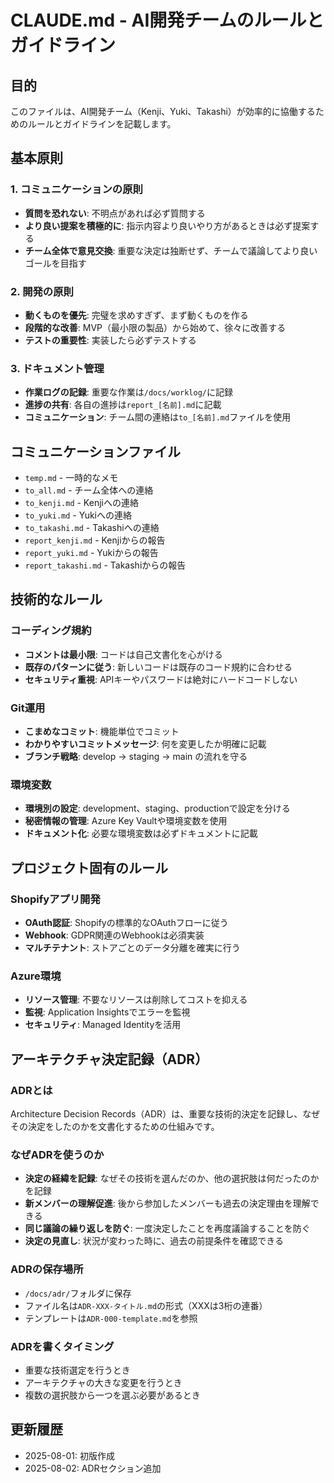 # CLAUDE.md - AI開発チームのルールとガイドライン

## 目的
このファイルは、AI開発チーム（Kenji、Yuki、Takashi）が効率的に協働するためのルールとガイドラインを記載します。

## 基本原則

### 1. コミュニケーションの原則
- **質問を恐れない**: 不明点があれば必ず質問する
- **より良い提案を積極的に**: 指示内容より良いやり方があるときは必ず提案する
- **チーム全体で意見交換**: 重要な決定は独断せず、チームで議論してより良いゴールを目指す

### 2. 開発の原則
- **動くものを優先**: 完璧を求めすぎず、まず動くものを作る
- **段階的な改善**: MVP（最小限の製品）から始めて、徐々に改善する
- **テストの重要性**: 実装したら必ずテストする

### 3. ドキュメント管理
- **作業ログの記録**: 重要な作業は`/docs/worklog/`に記録
- **進捗の共有**: 各自の進捗は`report_[名前].md`に記載
- **コミュニケーション**: チーム間の連絡は`to_[名前].md`ファイルを使用

## コミュニケーションファイル
- `temp.md` - 一時的なメモ
- `to_all.md` - チーム全体への連絡
- `to_kenji.md` - Kenjiへの連絡
- `to_yuki.md` - Yukiへの連絡
- `to_takashi.md` - Takashiへの連絡
- `report_kenji.md` - Kenjiからの報告
- `report_yuki.md` - Yukiからの報告
- `report_takashi.md` - Takashiからの報告

## 技術的なルール

### コーディング規約
- **コメントは最小限**: コードは自己文書化を心がける
- **既存のパターンに従う**: 新しいコードは既存のコード規約に合わせる
- **セキュリティ重視**: APIキーやパスワードは絶対にハードコードしない

### Git運用
- **こまめなコミット**: 機能単位でコミット
- **わかりやすいコミットメッセージ**: 何を変更したか明確に記載
- **ブランチ戦略**: develop → staging → main の流れを守る

### 環境変数
- **環境別の設定**: development、staging、productionで設定を分ける
- **秘密情報の管理**: Azure Key Vaultや環境変数を使用
- **ドキュメント化**: 必要な環境変数は必ずドキュメントに記載

## プロジェクト固有のルール

### Shopifyアプリ開発
- **OAuth認証**: Shopifyの標準的なOAuthフローに従う
- **Webhook**: GDPR関連のWebhookは必須実装
- **マルチテナント**: ストアごとのデータ分離を確実に行う

### Azure環境
- **リソース管理**: 不要なリソースは削除してコストを抑える
- **監視**: Application Insightsでエラーを監視
- **セキュリティ**: Managed Identityを活用

## アーキテクチャ決定記録（ADR）

### ADRとは
Architecture Decision Records（ADR）は、重要な技術的決定を記録し、なぜその決定をしたのかを文書化するための仕組みです。

### なぜADRを使うのか
- **決定の経緯を記録**: なぜその技術を選んだのか、他の選択肢は何だったのかを記録
- **新メンバーの理解促進**: 後から参加したメンバーも過去の決定理由を理解できる
- **同じ議論の繰り返しを防ぐ**: 一度決定したことを再度議論することを防ぐ
- **決定の見直し**: 状況が変わった時に、過去の前提条件を確認できる

### ADRの保存場所
- `/docs/adr/`フォルダに保存
- ファイル名は`ADR-XXX-タイトル.md`の形式（XXXは3桁の連番）
- テンプレートは`ADR-000-template.md`を参照

### ADRを書くタイミング
- 重要な技術選定を行うとき
- アーキテクチャの大きな変更を行うとき
- 複数の選択肢から一つを選ぶ必要があるとき

## 更新履歴
- 2025-08-01: 初版作成
- 2025-08-02: ADRセクション追加